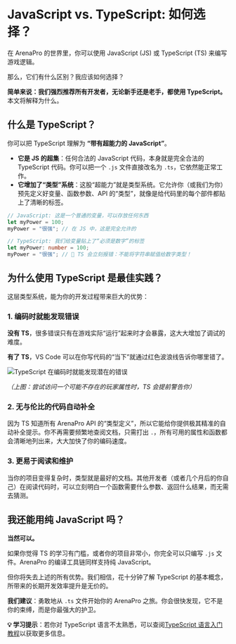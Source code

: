 # JavaScript vs. TypeScript: 如何选择？

在 ArenaPro 的世界里，你可以使用 JavaScript (JS) 或 TypeScript (TS) 来编写游戏逻辑。

那么，它们有什么区别？我应该如何选择？

**简单来说：我们强烈推荐所有开发者，无论新手还是老手，都使用 TypeScript。** 本文将解释为什么。

## 什么是 TypeScript？

你可以把 TypeScript 理解为 **“带有超能力的 JavaScript”**。

- **它是 JS 的超集**：任何合法的 JavaScript 代码，本身就是完全合法的 TypeScript 代码。你可以把一个 `.js` 文件直接改名为 `.ts`，它依然能正常工作。
- **它增加了“类型”系统**：这股“超能力”就是类型系统。它允许你（或我们为你）预先定义好变量、函数参数、API 的“类型”，就像是给代码里的每个部件都贴上了清晰的标签。

```typescript
// JavaScript: 这是一个普通的变量，可以存放任何东西
let myPower = 100;
myPower = "很强"; // 在 JS 中，这是完全允许的

// TypeScript: 我们给变量贴上了“必须是数字”的标签
let myPower: number = 100;
myPower = "很强"; // 🔴 TS 会立刻报错：不能将字符串赋值给数字类型！
```

## 为什么使用 TypeScript 是最佳实践？

这层类型系统，能为你的开发过程带来巨大的优势：

### 1. 编码时就能发现错误

**没有 TS**，很多错误只有在游戏实际“运行”起来时才会暴露，这大大增加了调试的难度。

**有了 TS**，VS Code 可以在你写代码的“当下”就通过红色波浪线告诉你哪里错了。

![TypeScript 在编码时就能发现潜在的错误](/tsdebug.webp)

_（上图：尝试访问一个可能不存在的玩家属性时，TS 会提前警告你）_

### 2. 无与伦比的代码自动补全

因为 TS 知道所有 ArenaPro API 的“类型定义”，所以它能给你提供极其精准的自动补全提示。你不再需要频繁地查阅文档，只需打出 `.`，所有可用的属性和函数都会清晰地列出来，大大加快了你的编码速度。

### 3. 更易于阅读和维护

当你的项目变得复杂时，类型就是最好的文档。其他开发者（或者几个月后的你自己）在阅读代码时，可以立刻明白一个函数需要什么参数、返回什么结果，而无需去猜测。

## 我还能用纯 JavaScript 吗？

**当然可以。**

如果你觉得 TS 的学习有门槛，或者你的项目非常小，你完全可以只编写 `.js` 文件。ArenaPro 的编译工具链同样支持纯 JavaScript。

但你将失去上述的所有优势。我们相信，花十分钟了解 TypeScript 的基本概念，所带来的长期开发效率提升是无价的。

**我们建议**：勇敢地从 `.ts` 文件开始你的 ArenaPro 之旅。你会很快发现，它不是你的束缚，而是你最强大的护卫。

**💡 学习提示**：若你对 TypeScript 语言不太熟悉，可以查阅[TypeScript 语言入门教程](https://typescript.p6p.net/about/experience.html)以获取更多信息。
